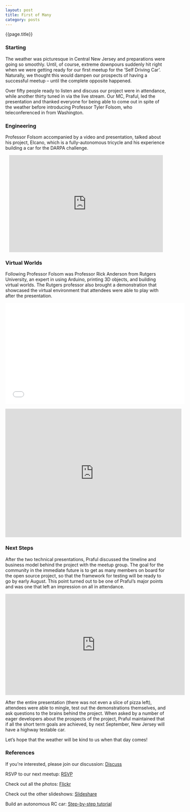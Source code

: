 ```yaml
---
layout: post
title: First of Many
category: posts
---
```

{{page.title}}  

### Starting

The weather was picturesque in Central New Jersey and preparations were going so smoothly. Until, of course, extreme downpours suddenly hit right when we were getting ready for our first meetup for the ‘Self Driving Car’. Naturally, we thought this would dampen our prospects of having a successful meetup – until the complete opposite happened. 

Over fifty people ready to listen and discuss our project were in attendance, while another thirty tuned in via the live stream. Our MC, Praful, led the presentation and thanked everyone for being able to come out in spite of the weather before introducing Professor Tyler Folsom, who teleconferenced in from Washington. 

### Engineering

Professor Folsom accompanied by a video and presentation, talked about his project, Elcano, which is a fully-autonomous tricycle and his experience building a car for the DARPA challenge.

<p align="center"><iframe width="480" height="302" src="http://www.ustream.tv/embed/14691117?v=3&amp;wmode=direct" scrolling="no" frameborder="0" style="border: 0px none transparent;">    </iframe></p>

### Virtual Worlds

Following Professor Folsom was Professor Rick Anderson from Rutgers University, an expert in using Arduino, printing 3D objects, and building virtual worlds. The Rutgers professor also brought a demonstration that showcased the virtual environment that attendees were able to play with after the presentation.
<p align="center"><iframe width="560" height="315" src="//www.youtube.com/embed/c5Tcy-V8eQU" frameborder="0" allowfullscreen></iframe></p>
<p align="center"><iframe src="http://prezi.com/embed/m12_vjd35j37/?bgcolor=ffffff&amp;lock_to_path=0&amp;autoplay=0&amp;autohide_ctrls=0&amp;features=undefined&amp;disabled_features=undefined" width="550" height="400" frameBorder="0"></iframe></p>

### Next Steps

After the two technical presentations, Praful discussed the timeline and business model behind the project with the meetup group. The goal for the community in the immediate future is to get as many members on board for the open source project, so that the framework for testing will be ready to go by early August. This point turned out to be one of Praful’s major points and was one that left an impression on all in attendance.
 
<p align="center"><iframe width="560" height="315" src="http://www.youtube.com/embed/SFJveFWmzTg" frameborder="0" allowfullscreen></iframe></p>

After the entire presentation (there was not even a slice of pizza left), attendees were able to mingle, test out the demonstrations themselves, and ask questions to the brains behind the project. When asked by a number of eager developers about the prospects of the project, Praful maintained that if all the short term goals are achieved, by next September, New Jersey will have a highway testable car.

Let’s hope that the weather will be kind to us when that day comes!

### References

If you're interested, please join our discussion: [Discuss](http://discuss.derivatived.com)

RSVP to our next meetup: [RSVP](http://www.meetup.com/Self-Driving-Vehicle/events/124211852/)

Check out all the photos: [Flickr](http://www.flickr.com/photos/97124576@N02/)

Check out the other slideshows: [Slideshare](http://www.slideshare.com/derivatived)

Build an autonomous RC car: [Step-by-step tutorial](http://www.jddorweiler.appspot.com/car.html) 
